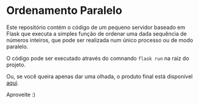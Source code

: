 # Ordenamento Paralelo

Este repositório contém o código de um pequeno servidor baseado em Flask que executa a simples função de ordenar uma dada sequência de números inteiros, que pode ser realizada num único processo ou de modo paralelo.

O código pode ser executado através do comnando `flask run` na raiz do projeto.

Ou, se você queira apenas dar uma olhada, o produto final está disponível [aqui](https://sorting.ygarasab.com).

Aproveite :)
